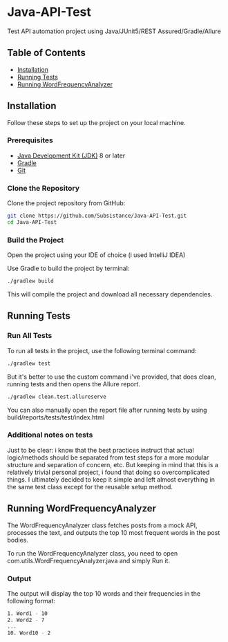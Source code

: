 # Java-API-Test

Test API automation project using Java/JUnit5/REST Assured/Gradle/Allure 

## Table of Contents

- [Installation](#installation)
- [Running Tests](#running-tests)
- [Running WordFrequencyAnalyzer](#running-wordfrequencyanalyzer)

## Installation

Follow these steps to set up the project on your local machine.

### Prerequisites

- [Java Development Kit (JDK)](https://www.oracle.com/java/technologies/javase-downloads.html) 8 or later
- [Gradle](https://gradle.org/install/)
- [Git](https://git-scm.com/)

### Clone the Repository

Clone the project repository from GitHub:

```bash
git clone https://github.com/Subsistance/Java-API-Test.git
cd Java-API-Test
```

### Build the Project

Open the project using your IDE of choice (i used IntelliJ IDEA)

Use Gradle to build the project by terminal:

```bash
./gradlew build
```

This will compile the project and download all necessary dependencies.

## Running Tests
### Run All Tests

To run all tests in the project, use the following terminal command:

```bash
./gradlew test
```

But it's better to use the custom command i've provided, that does clean, running tests and then opens the Allure report.

```bash
./gradlew clean.test.allureserve
```

You can also manually open the report file after running tests by using build/reports/tests/test/index.html

### Additional notes on tests

Just to be clear: i know that the best practices instruct that actual logic/methods should be separated from test steps
for a more modular structure and separation of concern, etc. 
But keeping in mind that this is a relatively trivial personal project, i found that doing so overcomplicated things.
I ultimately decided to keep it simple and left almost everything in the same test class except for the reusable setup method.

## Running WordFrequencyAnalyzer

The WordFrequencyAnalyzer class fetches posts from a mock API, processes the text, and outputs the top 10 most frequent words in the post bodies.

To run the WordFrequencyAnalyzer class, you need to open com.utils.WordFrequencyAnalyzer.java and simply Run it.

### Output

The output will display the top 10 words and their frequencies in the following format:

```bash
1. Word1 - 10
2. Word2 - 7
...
10. Word10 - 2
```